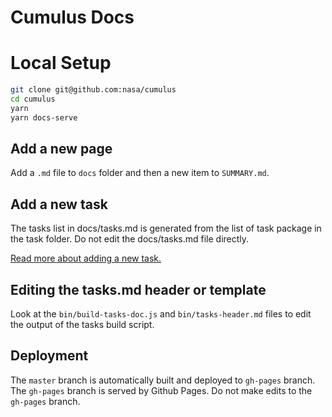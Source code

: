 # Cumulus Docs

# Local Setup

```sh
git clone git@github.com:nasa/cumulus
cd cumulus 
yarn
yarn docs-serve
```

## Add a new page
Add a `.md` file to `docs` folder and then a new item to `SUMMARY.md`.

## Add a new task
The tasks list in docs/tasks.md is generated from the list of task package in the task folder. Do not edit the docs/tasks.md file directly.

[Read more about adding a new task.](adding-a-task.md)

## Editing the tasks.md header or template

Look at the `bin/build-tasks-doc.js` and `bin/tasks-header.md` files to edit the output of the tasks build script.

## Deployment
The `master` branch is automatically built and deployed to `gh-pages` branch. The `gh-pages` branch is served by Github Pages. Do not make edits to the `gh-pages` branch.
